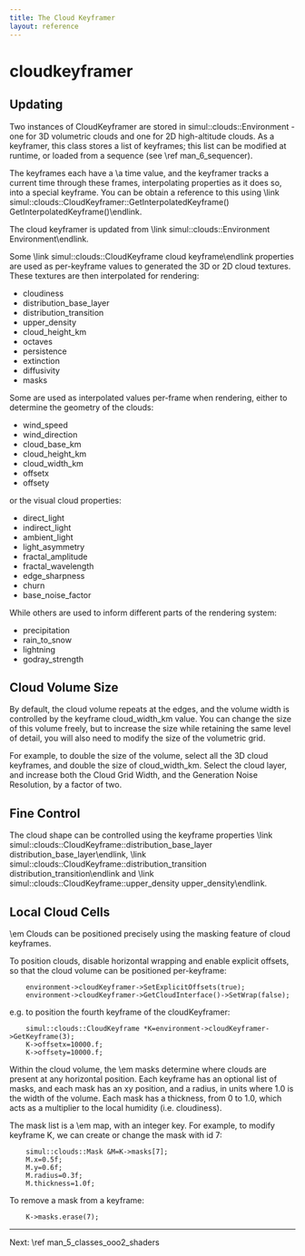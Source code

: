 ```yaml
---
title: The Cloud Keyframer	
layout: reference
---
```

cloudkeyframer
===
Updating
--------
Two instances of CloudKeyframer are stored in simul::clouds::Environment - one for 3D volumetric clouds and one for 2D high-altitude clouds.
As a keyframer, this class stores a list of keyframes; this list can be modified at runtime, or loaded from a sequence (see \ref man_6_sequencer).

The keyframes each have a \a time value, and the keyframer tracks a current time through these frames, interpolating properties as it does so, into a special keyframe.
You can be obtain a reference to this using \link simul::clouds::CloudKeyframer::GetInterpolatedKeyframe() GetInterpolatedKeyframe()\endlink.

The cloud keyframer is updated from \link simul::clouds::Environment Environment\endlink.

Some \link simul::clouds::CloudKeyframe cloud keyframe\endlink properties are used as per-keyframe values to generated the 3D or 2D cloud textures.
These textures are then interpolated for rendering:

- cloudiness
- distribution_base_layer
- distribution_transition
- upper_density
- cloud_height_km
- octaves
- persistence
- extinction
- diffusivity
- masks

Some are used as interpolated values per-frame when rendering, either to determine the geometry of the clouds:
- wind_speed
- wind_direction
- cloud_base_km
- cloud_height_km
- cloud_width_km
- offsetx
- offsety

or the visual cloud properties:

- direct_light
- indirect_light
- ambient_light
- light_asymmetry
- fractal_amplitude
- fractal_wavelength
- edge_sharpness
- churn
- base_noise_factor

While others are used to inform different parts of the rendering system:
- precipitation
- rain_to_snow
- lightning
- godray_strength

Cloud Volume Size
------------
By default, the cloud volume repeats at the edges, and the volume width is controlled by the keyframe cloud_width_km value.
You can change the size of this volume freely, but to increase the size while retaining the same level of detail, you will also need to modify the size of the volumetric grid.

For example, to double the size of the volume, select all the 3D cloud keyframes, and double the size of cloud_width_km. Select the cloud layer, and increase both the Cloud Grid Width, and the Generation Noise Resolution, by a factor of two.

Fine Control
------------
The cloud shape can be controlled using the keyframe properties \link simul::clouds::CloudKeyframe::distribution_base_layer distribution_base_layer\endlink,
\link simul::clouds::CloudKeyframe::distribution_transition distribution_transition\endlink and
\link simul::clouds::CloudKeyframe::upper_density upper_density\endlink.

Local Cloud Cells
------------
\em Clouds can be positioned precisely using the masking feature of cloud keyframes.

To position clouds, disable horizontal wrapping and enable explicit offsets, so that the cloud volume can be positioned
per-keyframe:

        environment->cloudKeyframer->SetExplicitOffsets(true);
        environment->cloudKeyframer->GetCloudInterface()->SetWrap(false);

e.g. to position the fourth keyframe of the cloudKeyframer:

        simul::clouds::CloudKeyframe *K=environment->cloudKeyframer->GetKeyframe(3);
        K->offsetx=10000.f;
        K->offsety=10000.f;

Within the cloud volume, the \em masks determine where clouds are present at any horizontal position. 
Each keyframe has an optional list of masks, and each mask has an xy position, and a radius, in units where 1.0 is
the width of the volume. Each mask has a thickness, from 0 to 1.0, which acts as a multiplier to the local humidity (i.e. cloudiness).

The mask list is a \em map, with an integer key. For example, to modify keyframe K, we can create or change the mask with id 7:

        simul::clouds::Mask &M=K->masks[7];
        M.x=0.5f;
        M.y=0.6f;
        M.radius=0.3f;
        M.thickness=1.0f;

To remove a mask from a keyframe:

        K->masks.erase(7);

<hr>
Next: \ref man_5_classes_ooo2_shaders